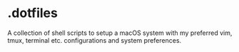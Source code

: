 # .dotfiles
A collection of shell scripts to setup a macOS system with my preferred vim, tmux, terminal etc. configurations and system preferences.
